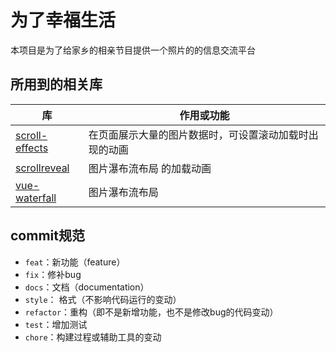 # 为了幸福生活
本项目是为了给家乡的相亲节目提供一个照片的的信息交流平台


## 所用到的相关库

| 库                                                         | 作用或功能                       |
|-----------------------------------------------------------|-----------------------------| 
| [scroll-effects](https://lab.hakim.se/scroll-effects/)    | 在页面展示大量的图片数据时，可设置滚动加载时出现的动画 | 
| [scrollreveal](https://scrollrevealjs.org/   )            | 图片瀑布流布局 的加载动画               |
| [vue-waterfall ](https://github.com/MopTym/vue-waterfall) | 图片瀑布流布局                     |


## commit规范
- `feat`：新功能（feature）
- `fix`：修补bug
- `docs`：文档（documentation）
- `style`： 格式（不影响代码运行的变动）
- `refactor`：重构（即不是新增功能，也不是修改bug的代码变动）
- `test`：增加测试
- `chore`：构建过程或辅助工具的变动
